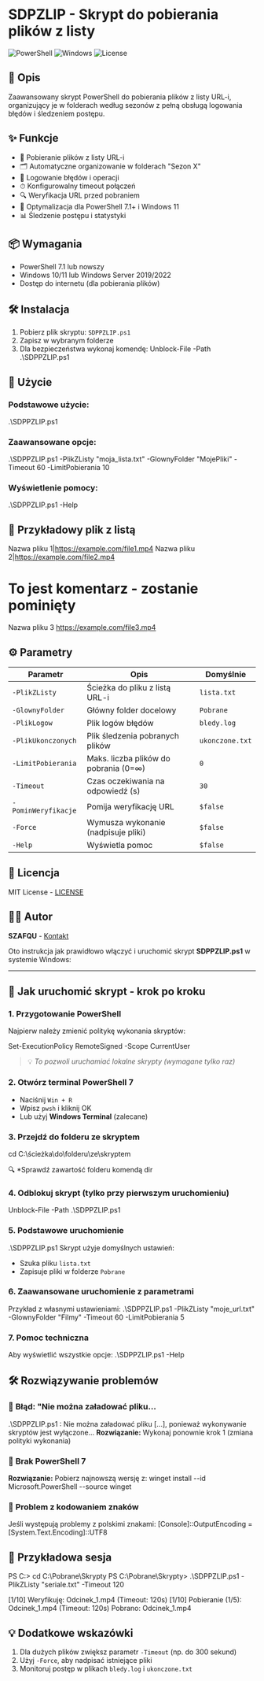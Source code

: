 # SDPZLIP - Skrypt do pobierania plików z listy

![PowerShell](https://img.shields.io/badge/PowerShell-7.1+-blue.svg)
![Windows](https://img.shields.io/badge/Windows-11%20|%20Server%202022-supported-green.svg)
![License](https://img.shields.io/badge/License-MIT-yellow.svg)

## 📝 Opis

Zaawansowany skrypt PowerShell do pobierania plików z listy URL-i, organizujący je w folderach według sezonów z pełną obsługą logowania błędów i śledzeniem postępu.

## ✨ Funkcje

- 📂 Pobieranie plików z listy URL-i
- 🗂 Automatyczne organizowanie w folderach "Sezon X"
- 📝 Logowanie błędów i operacji
- ⏱ Konfigurowalny timeout połączeń
- 🔍 Weryfikacja URL przed pobraniem
- 🚀 Optymalizacja dla PowerShell 7.1+ i Windows 11
- 📊 Śledzenie postępu i statystyki

## 📦 Wymagania

- PowerShell 7.1 lub nowszy
- Windows 10/11 lub Windows Server 2019/2022
- Dostęp do internetu (dla pobierania plików)

## 🛠 Instalacja

1. Pobierz plik skryptu: `SDPPZLIP.ps1`
2. Zapisz w wybranym folderze
3. Dla bezpieczeństwa wykonaj komendę:
   Unblock-File -Path .\SDPPZLIP.ps1

## 🚀 Użycie

### Podstawowe użycie:
.\SDPPZLIP.ps1


### Zaawansowane opcje:

.\SDPPZLIP.ps1 -PlikZListy "moja_lista.txt" -GlownyFolder "MojePliki" -Timeout 60 -LimitPobierania 10


### Wyświetlenie pomocy:
.\SDPPZLIP.ps1 -Help


## 📌 Przykładowy plik z listą

Nazwa pliku 1|https://example.com/file1.mp4
Nazwa pliku 2|https://example.com/file2.mp4
# To jest komentarz - zostanie pominięty
Nazwa pliku 3
https://example.com/file3.mp4

## ⚙️ Parametry

| Parametr           | Opis                                  | Domyślnie     |
|--------------------|---------------------------------------|---------------|
| `-PlikZListy`      | Ścieżka do pliku z listą URL-i        | `lista.txt`   |
| `-GlownyFolder`    | Główny folder docelowy                | `Pobrane`     |
| `-PlikLogow`       | Plik logów błędów                     | `bledy.log`   |
| `-PlikUkonczonych` | Plik śledzenia pobranych plików       | `ukonczone.txt` |
| `-LimitPobierania` | Maks. liczba plików do pobrania (0=∞) | `0`           |
| `-Timeout`         | Czas oczekiwania na odpowiedź (s)     | `30`          |
| `-PominWeryfikacje`| Pomija weryfikację URL                | `$false`      |
| `-Force`           | Wymusza wykonanie (nadpisuje pliki)   | `$false`      |
| `-Help`            | Wyświetla pomoc                       | `$false`      |

## 📄 Licencja

MIT License - [LICENSE](LICENSE)

## 👨‍💻 Autor

**SZAFQU** - [Kontakt](mailto:twój@email.com)


Oto instrukcja jak prawidłowo włączyć i uruchomić skrypt **SDPPZLIP.ps1** w systemie Windows:

---

## 🚀 **Jak uruchomić skrypt - krok po kroku**

### 1. **Przygotowanie PowerShell**
Najpierw należy zmienić politykę wykonania skryptów:

Set-ExecutionPolicy RemoteSigned -Scope CurrentUser

> 💡 *To pozwoli uruchamiać lokalne skrypty (wymagane tylko raz)*

### 2. **Otwórz terminal PowerShell 7**
- Naciśnij `Win + R`
- Wpisz `pwsh` i kliknij OK
- Lub użyj **Windows Terminal** (zalecane)

### 3. **Przejdź do folderu ze skryptem**
cd C:\ścieżka\do\folderu\ze\skryptem

🔍 *Sprawdź zawartość folderu komendą  dir

### 4. **Odblokuj skrypt (tylko przy pierwszym uruchomieniu)**
Unblock-File -Path .\SDPPZLIP.ps1


### 5. **Podstawowe uruchomienie**
.\SDPPZLIP.ps1
Skrypt użyje domyślnych ustawień:
- Szuka pliku `lista.txt`
- Zapisuje pliki w folderze `Pobrane`

### 6. **Zaawansowane uruchomienie z parametrami**
Przykład z własnymi ustawieniami:
.\SDPPZLIP.ps1 -PlikZListy "moje_url.txt" -GlownyFolder "Filmy" -Timeout 60 -LimitPobierania 5


### 7. **Pomoc techniczna**
Aby wyświetlić wszystkie opcje:
.\SDPPZLIP.ps1 -Help


## 🛠 **Rozwiązywanie problemów**

### 🔴 **Błąd: "Nie można załadować pliku...**
.\SDPPZLIP.ps1 : Nie można załadować pliku [...], ponieważ wykonywanie skryptów jest wyłączone...
**Rozwiązanie:** Wykonaj ponownie krok 1 (zmiana polityki wykonania)

### 🔴 **Brak PowerShell 7**
**Rozwiązanie:** Pobierz najnowszą wersję z:
winget install --id Microsoft.PowerShell --source winget


### 🔴 **Problem z kodowaniem znaków**
Jeśli występują problemy z polskimi znakami:
[Console]::OutputEncoding = [System.Text.Encoding]::UTF8


## 📌 **Przykładowa sesja**
PS C:\> cd C:\Pobrane\Skrypty
PS C:\Pobrane\Skrypty> .\SDPPZLIP.ps1 -PlikZListy "seriale.txt" -Timeout 120

[1/10] Weryfikuję: Odcinek_1.mp4 (Timeout: 120s)
[1/10] Pobieranie (1/5): Odcinek_1.mp4 (Timeout: 120s)
Pobrano: Odcinek_1.mp4



## 💡 **Dodatkowe wskazówki**
1. Dla dużych plików zwiększ parametr `-Timeout` (np. do 300 sekund)
2. Użyj `-Force`, aby nadpisać istniejące pliki
3. Monitoruj postęp w plikach `bledy.log` i `ukonczone.txt`


